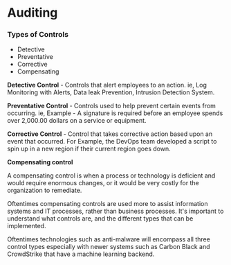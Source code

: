 # Auditing

### **Types of Controls**

* Detective
* Preventative
* Corrective
* Compensating

**Detective Control** - Controls that alert employees to an action. ie, Log Monitoring with Alerts, Data leak Prevention, Intrusion Detection System.

**Preventative Control** - Controls used to help prevent certain events from occurring. ie, Example - A signature is required before an employee spends over 2,000.00 dollars on a service or equipment.

**Corrective Control** - Control that takes corrective action based upon an event that occurred. For Example, the DevOps team developed a script to spin up in a new region if their current region goes down.

**Compensating control**

A compensating control is when a process or technology is deficient and would require enormous changes, or it would be very costly for the organization to remediate.

Oftentimes compensating controls are used more to assist information systems and IT processes, rather than business processes. It's important to understand what controls are, and the different types that can be implemented.

Oftentimes technologies such as anti-malware will encompass all three control types especially with newer systems such as Carbon Black and CrowdStrike that have a machine learning backend.
